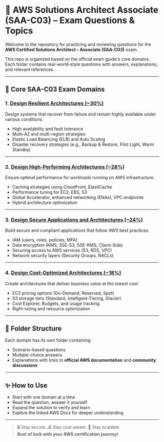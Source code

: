 # 🧠 AWS Solutions Architect Associate (SAA-C03) – Exam Questions & Topics

Welcome to the repository for practicing and reviewing questions for the **AWS Certified Solutions Architect – Associate (SAA-C03)** exam.

This repo is organized based on the official exam guide's core domains. Each folder contains real-world-style questions with answers, explanations, and relevant references.

---

## 📘 Core SAA-C03 Exam Domains

### 1. [Design Resilient Architectures (~30%)](./design-resilient-architectures/)
Design systems that recover from failure and remain highly available under various conditions.
- High availability and fault tolerance
- Multi-AZ and multi-region strategies
- Elastic Load Balancing (ELB) and Auto Scaling
- Disaster recovery strategies (e.g., Backup & Restore, Pilot Light, Warm Standby)

---

### 2. [Design High-Performing Architectures (~28%)](./design-high-performing-architectures/)
Ensure optimal performance for workloads running on AWS infrastructure.
- Caching strategies using CloudFront, ElastiCache
- Performance tuning for EC2, EBS, S3
- Global Accelerator, enhanced networking (ENAs), VPC endpoints
- Hybrid architecture optimization

---

### 3. [Design Secure Applications and Architectures (~24%)](./design-secure-architectures/)
Build secure and compliant applications that follow AWS best practices.
- IAM (users, roles, policies, MFA)
- Data encryption (KMS, SSE-S3, SSE-KMS, Client-Side)
- Securing access to AWS services (S3, RDS, VPC)
- Network security layers (Security Groups, NACLs)

---

### 4. [Design Cost-Optimized Architectures (~18%)](./design-cost-optimized-architectures/)
Create architectures that deliver business value at the lowest cost.
- EC2 pricing options (On-Demand, Reserved, Spot)
- S3 storage tiers (Standard, Intelligent-Tiering, Glacier)
- Cost Explorer, Budgets, and usage tracking
- Right-sizing and resource optimization

---

## 📁 Folder Structure

Each domain has its own folder containing:
- Scenario-based questions
- Multiple-choice answers
- Explanations with links to **official AWS documentation** and **community discussions**

---

## ✨ How to Use

- Start with one domain at a time
- Read the question, answer it yourself
- Expand the solution to verify and learn
- Explore the linked AWS Docs for deeper understanding

---

> 🔒 Stay secure. 💰 Stay cost-aware. 🚀 Stay scalable.  
> **Best of luck with your AWS certification journey!**
